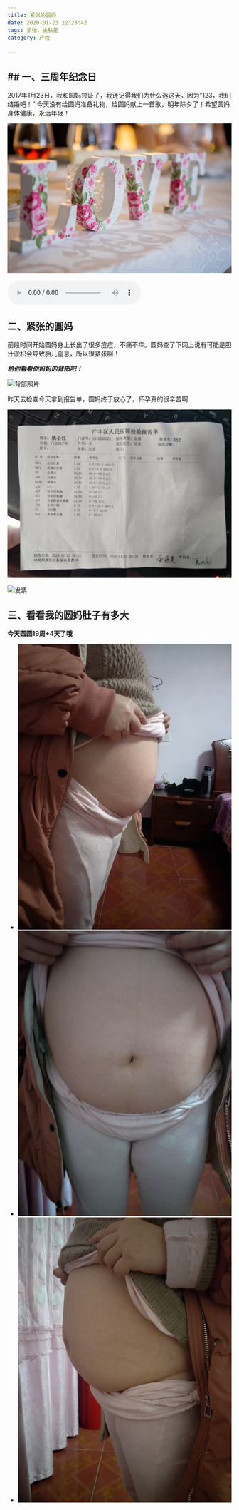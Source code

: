 ```yaml
---
title: 紧张的圆妈
date: 2020-01-23 22:28:42
tags: 紧张，皮肤差
category: 产检

---
```


## ## 一、三周年纪念日

2017年1月23日，我和圆妈领证了，我还记得我们为什么选这天，因为“123，我们结婚吧！” 今天没有给圆妈准备礼物，给圆妈献上一首歌，明年除夕了！希望圆妈身体健康，永远年轻！

<!-- more -->

![love](https://github.com/yuandian2020/photos/raw/master/love.jpg)

<audio controls>  <source src="http://music.163.com/song/media/outer/url?id=165340.mp3" type="audio/mpeg">   Your browser does not support this audio format.<img src="https://github.com/yuandian2020/photos/raw/master/love.jpeg" alt="love"></audio>
## 二、紧张的圆妈

前段时间开始圆妈身上长出了很多痘痘，不痛不痒。圆妈查了下网上说有可能是胆汁淤积会导致胎儿窒息，所以很紧张啊！

***给你看看你妈妈的背部吧！***

![背部照片](https://github.com/yuandian2020/photos/raw/master/beibuzhao.jpg)

昨天去检查今天拿到报告单，圆妈终于放心了，怀孕真的很辛苦啊

![报告单](https://github.com/yuandian2020/photos/raw/master/baogaodan.webp)

![发票](https://github.com/yuandian2020/photos/raw/master/fapiao.jpg)

## 三、看看我的圆妈肚子有多大

**今天圆圆19周+4天了哦**

+ ![肚子左侧](https://github.com/yuandian2020/photos/raw/master/duzi1.jpg)
+ ![肚子正面](https://github.com/yuandian2020/photos/raw/master/duzi2.jpg)
+ ![肚子右侧](https://github.com/yuandian2020/photos/raw/master/duzi3.jpg)


